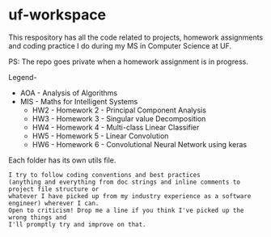 # uf-workspace

This respository has all the code related to projects, homework assignments and coding practice I do during my 
MS in Computer Science at UF.

PS: The repo goes private when a homework assignment is in progress.

Legend-
-   AOA - Analysis of Algorithms
-   MIS - Maths for Intelligent Systems
    *   HW2 - Homework 2 - Principal Component Analysis
    *	HW3 - Homework 3 - Singular value Decomposition
    *   HW4 - Homework 4 - Multi-class Linear Classifier
    *   HW5 - Homework 5 - Linear Convolution
    *   HW6 - Homework 6 - Convolutional Neural Network using keras

	 
Each folder has its own utils file.

	I try to follow coding conventions and best practices 
	(anything and everything from doc strings and inline comments to project file structure or 
	whatever I have picked up from my industry experience as a software engineer) wherever I can.
	Open to criticism! Drop me a line if you think I've picked up the wrong things and 
	I'll promptly try and improve on that.
